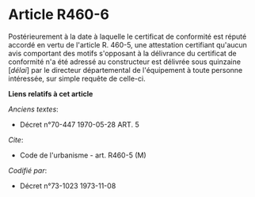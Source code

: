 # Article R460-6

Postérieurement à la date à laquelle le certificat de conformité est réputé accordé en vertu de l'article R. 460-5, une
attestation certifiant qu'aucun avis comportant des motifs s'opposant à la délivrance du certificat de conformité n'a été
adressé au constructeur est délivrée sous quinzaine [*délai*] par le directeur départemental de l'équipement à toute personne
intéressée, sur simple requête de celle-ci.

**Liens relatifs à cet article**

_Anciens textes_:

  - Décret n°70-447 1970-05-28 ART. 5

_Cite_:

  - Code de l'urbanisme - art. R460-5 (M)

_Codifié par_:

  - Décret n°73-1023 1973-11-08
